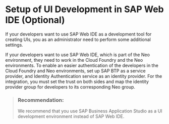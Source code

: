 <!-- loio43d1a083af4e421cae134e3fdd277f8d -->

# Setup of UI Development in SAP Web IDE \(Optional\)

If your developers want to use SAP Web IDE as a development tool for creating UIs, you as an administrator need to perform some additional settings.

If your developers want to use SAP Web IDE, which is part of the Neo environment, they need to work in the Cloud Foundry and the Neo environments. To enable an easier authentication of the developers in the Cloud Foundry and Neo environments, set up SAP BTP as a service provider, and Identity Authentication service as an identity provider. For the integration, you must set the trust on both sides and map the identity provider group for developers to its corresponding Neo group.

> ### Recommendation:  
> We recommend that you use SAP Business Application Studio as a UI development environment instead of SAP Web IDE.

